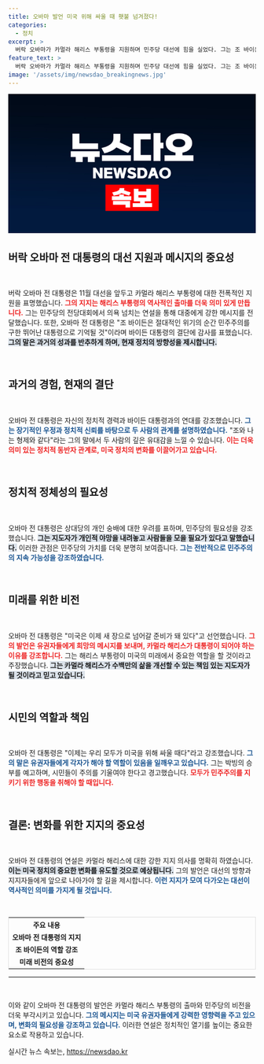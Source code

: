 ```yaml
---
title: 오바마 발언 미국 위해 싸울 때 횃불 넘겨졌다!
categories:
  - 정치
excerpt: >
  버락 오바마가 카멀라 해리스 부통령을 지원하며 민주당 대선에 힘을 실었다. 그는 조 바이든 대통령의 결단에 감사를 표하며, 미국의 미래를 위해 싸울 것을 촉구했다. 트럼프 전 대통령을 비판하며 새로운 시대를 강조한 그의 발언은 대중의 이목을 끌고 있다.
feature_text: >
  버락 오바마가 카멀라 해리스 부통령을 지원하며 민주당 대선에 힘을 실었다. 그는 조 바이든 대통령의 결단에 감사를 표하며, 미국의 미래를 위해 싸울 것을 촉구했다. 트럼프 전 대통령을 비판하며 새로운 시대를 강조한 그의 발언은 대중의 이목을 끌고 있다.
image: '/assets/img/newsdao_breakingnews.jpg'
---
```


<p><img src="/assets/img/newsdao_breakingnews.jpg" alt="koreaapp 속보" /></p>

<h2 data-ke-size="size26">버락 오바마 전 대통령의 대선 지원과 메시지의 중요성</h2>

<p data-ke-size="size16">&nbsp;</p> 

<p>버락 오바마 전 대통령은 11월 대선을 앞두고 카멀라 해리스 부통령에 대한 전폭적인 지원을 표명했습니다. <b><span style="color: #ee2323;">그의 지지는 해리스 부통령의 역사적인 출마를 더욱 의미 있게 만듭니다.</span></b> 그는 민주당의 전당대회에서 의욕 넘치는 연설을 통해 대중에게 강한 메시지를 전달했습니다. 또한, 오바마 전 대통령은 "조 바이든은 절대적인 위기의 순간 민주주의를 구한 뛰어난 대통령으로 기억될 것"이라며 바이든 대통령의 결단에 감사를 표했습니다. <b><span style="background-color: #21538527;">그의 말은 과거의 성과를 반추하게 하며, 현재 정치의 방향성을 제시합니다.</span></b></p>

<p data-ke-size="size16">&nbsp;</p> 

<h2 data-ke-size="size26">과거의 경험, 현재의 결단</h2>

<p data-ke-size="size16">&nbsp;</p> 

<p>오바마 전 대통령은 자신의 정치적 경력과 바이든 대통령과의 연대를 강조했습니다. <b><span style="color: #1a5490;">그는 장기적인 우정과 정치적 신뢰를 바탕으로 두 사람의 관계를 설명하였습니다.</span></b> "조와 나는 형제와 같다"라는 그의 말에서 두 사람의 깊은 유대감을 느낄 수 있습니다. <b><span style="color: #ee2323;">이는 더욱 의미 있는 정치적 동반자 관계로, 미국 정치의 변화를 이끌어가고 있습니다.</span></b> </p>

<p data-ke-size="size16">&nbsp;</p>

<h2 data-ke-size="size26">정치적 정체성의 필요성</h2>

<p data-ke-size="size16">&nbsp;</p> 

<p>오바마 전 대통령은 상대당의 개인 숭배에 대한 우려를 표하며, 민주당의 필요성을 강조했습니다. <b><span style="background-color: #21538527;">그는 지도자가 개인적 야망을 내려놓고 사람들을 모을 필요가 있다고 말했습니다.</span></b> 이러한 관점은 민주당의 가치를 더욱 분명히 보여줍니다. <b><span style="color: #1a5490;">그는 전반적으로 민주주의의 지속 가능성을 강조하였습니다.</span></b></p>

<p data-ke-size="size16">&nbsp;</p>

<h2 data-ke-size="size26">미래를 위한 비전</h2>

<p data-ke-size="size16">&nbsp;</p> 

<p>오바마 전 대통령은 "미국은 이제 새 장으로 넘어갈 준비가 돼 있다"고 선언했습니다. <b><span style="color: #ee2323;">그의 발언은 유권자들에게 희망의 메시지를 보내며, 카멀라 해리스가 대통령이 되어야 하는 이유를 강조합니다.</span></b> 그는 해리스 부통령이 미국의 미래에서 중요한 역할을 할 것이라고 주장했습니다. <b><span style="background-color: #21538527;">그는 카멀라 해리스가 수백만의 삶을 개선할 수 있는 책임 있는 지도자가 될 것이라고 믿고 있습니다.</span></b></p>

<p data-ke-size="size16">&nbsp;</p>

<h2 data-ke-size="size26">시민의 역할과 책임</h2>

<p data-ke-size="size16">&nbsp;</p>

<p>오바마 전 대통령은 "이제는 우리 모두가 미국을 위해 싸울 때다"라고 강조했습니다. <b><span style="color: #1a5490;">그의 말은 유권자들에게 각자가 해야 할 역할이 있음을 일깨우고 있습니다.</span></b> 그는 박빙의 승부를 예고하며, 시민들이 주의를 기울여야 한다고 경고했습니다. <b><span style="color: #ee2323;">모두가 민주주의를 지키기 위한 행동을 취해야 할 때입니다.</span></b></p>

<p data-ke-size="size16">&nbsp;</p>

<h2 data-ke-size="size26">결론: 변화를 위한 지지의 중요성</h2>

<p data-ke-size="size16">&nbsp;</p>

<p>오바마 전 대통령의 연설은 카멀라 해리스에 대한 강한 지지 의사를 명확히 하였습니다. <b><span style="background-color: #21538527;">이는 미국 정치의 중요한 변화를 유도할 것으로 예상됩니다.</span></b> 그의 발언은 대선의 방향과 지지자들에게 앞으로 나아가야 할 길을 제시합니다. <b><span style="color: #1a5490;">이런 지지가 모여 다가오는 대선이 역사적인 의미를 가지게 될 것입니다.</span></b></p>

<p data-ke-size="size16">&nbsp;</p>

<table style="width: 100%; border: 1px solid #dddddd;">
  <tr>
    <th style="text-align: center;">주요 내용</th>
  </tr>
  <tr>
    <td style="text-align: center; height: 17px;"><b>오바마 전 대통령의 지지</b></td>
  </tr>
  <tr>
    <td style="text-align: center; height: 17px;"><b>조 바이든의 역할 강조</b></td>
  </tr>
  <tr>
    <td style="text-align: center; height: 17px;"><b>미래 비전의 중요성</b></td>
  </tr>
</table>

<hr style="border: 1px solid #dddddd;" /> 

<p data-ke-size="size16">&nbsp;</p> 

<p>이와 같이 오바마 전 대통령의 발언은 카멀라 해리스 부통령의 출마와 민주당의 비전을 더욱 부각시키고 있습니다. <b><span style="color: #1a5490;">그의 메시지는 미국 유권자들에게 강력한 영향력을 주고 있으며, 변화의 필요성을 강조하고 있습니다.</span></b> 이러한 연설은 정치적인 열기를 높이는 중요한 요소로 작용하고 있습니다.</p>
실시간 뉴스 속보는, <a href="https://newsdao.kr" rel="dofollow">https://newsdao.kr</a>


